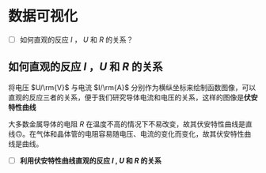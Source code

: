 # 数据可视化

- [ ] 如何直观的反应 $I$ ， $U$ 和 $R$ 的关系？

## 如何直观的反应 $I$ ，$U$ 和 $R$ 的关系

将电压 $U/\rm{V}$ 与电流 $I/\rm{A}$ 分别作为横纵坐标来绘制函数图像，可以直观的反应三者的关系，便于我们研究导体电流和电压的关系，这样的图像是**伏安特性曲线**

大多数金属导体的电阻 $R$ 在温度不高的情况下不易改变，故其伏安特性曲线是直线🙃。在气体和晶体管的电阻容易随电压、电流的变化而变化，故其伏安特性曲线是曲线。

- [ ] **利用伏安特性曲线直观的反应 $I$ , $U$ 和 $R$ 的关系**
